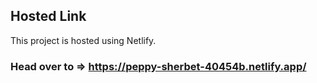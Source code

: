 ## Hosted Link

This project is hosted using Netlify.

### Head over to => https://peppy-sherbet-40454b.netlify.app/ 
